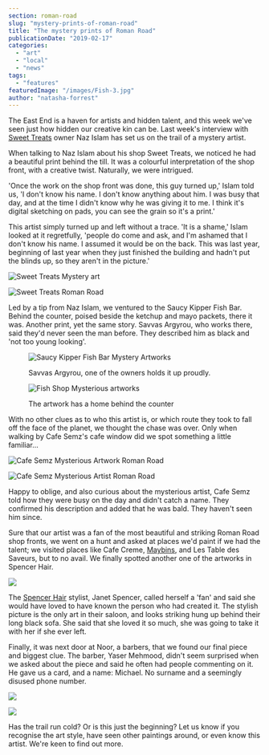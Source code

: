 ```yaml
---
section: roman-road
slug: "mystery-prints-of-roman-road"
title: "The mystery prints of Roman Road"
publicationDate: "2019-02-17"
categories: 
  - "art"
  - "local"
  - "news"
tags: 
  - "features"
featuredImage: "/images/Fish-3.jpg"
author: "natasha-forrest"
---
```


The East End is a haven for artists and hidden talent, and this week we've seen just how hidden our creative kin can be. Last week's interview with [Sweet Treats](https://romanroadlondon.com/sweet-treats-sweet-shop/) owner Naz Islam has set us on the trail of a mystery artist.

When talking to Naz Islam about his shop Sweet Treats, we noticed he had a beautiful print behind the till. It was a colourful interpretation of the shop front, with a creative twist. Naturally, we were intrigued.

'Once the work on the shop front was done, this guy turned up,' Islam told us, 'I don't know his name. I don't know anything about him. I was busy that day, and at the time I didn't know why he was giving it to me. I think it's digital sketching on pads, you can see the grain so it's a print.'

This artist simply turned up and left without a trace. 'It is a shame,' Islam looked at it regretfully, 'people do come and ask, and I'm ashamed that I don't know his name. I assumed it would be on the back. This was last year, beginning of last year when they just finished the building and hadn't put the blinds up, so they aren't in the picture.'

![Sweet Treats Mystery art](/images/sweet-treats-final-1024x683.jpg)

![Sweet Treats Roman Road](/images/sweet-treats-2ab-1024x683.jpg)

Led by a tip from Naz Islam, we ventured to the Saucy Kipper Fish Bar. Behind the counter, poised beside the ketchup and mayo packets, there it was. Another print, yet the same story. Savvas Argyrou, who works there, said they'd never seen the man before. They described him as black and 'not too young looking'.

<figure>

![Saucy Kipper Fish Bar Mystery Artworks](/images/Fish-3-1-1024x683.jpg)

<figcaption>

Savvas Argyrou, one of the owners holds it up proudly.

</figcaption>

</figure>

<figure>

![Fish Shop Mysterious artworks](/images/Fish-place-done-1024x683.jpg)

<figcaption>

The artwork has a home behind the counter

</figcaption>

</figure>

With no other clues as to who this artist is, or which route they took to fall off the face of the planet, we thought the chase was over. Only when walking by Cafe Semz's cafe window did we spot something a little familiar...

![Cafe Semz Mysterious Artwork Roman Road](/images/cafe-semz-2-done-1024x683.jpg)

![Cafe Semz Mysterious Artist Roman Road](/images/cafe-semz-done-1024x683.jpg)

Happy to oblige, and also curious about the mysterious artist, Cafe Semz told how they were busy on the day and didn't catch a name. They confirmed his description and added that he was bald. They haven't seen him since.

Sure that our artist was a fan of the most beautiful and striking Roman Road shop fronts, we went on a hunt and asked at places we'd paint if we had the talent; we visited places like Cafe Creme, [Maybins](https://romanroadlondon.com/maybins-cafe-interview/), and Les Table des Saveurs, but to no avail. We finally spotted another one of the artworks in Spencer Hair.

![](/images/spencer-hair-done-1024x683.jpg)

The [Spencer Hair](https://romanroadlondon.com/hairdressers-east-london/) stylist, Janet Spencer, called herself a 'fan' and said she would have loved to have known the person who had created it. The stylish picture is the only art in their saloon, and looks striking hung up behind their long black sofa. She said that she loved it so much, she was going to take it with her if she ever left.

Finally, it was next door at Noor, a barbers, that we found our final piece and biggest clue. The barber, Yaser Mehmood, didn't seem surprised when we asked about the piece and said he often had people commenting on it. He gave us a card, and a name: Michael. No surname and a seemingly disused phone number.

![](/images/noor-barber-5-1024x683.png)

![](/images/Noor-2--1024x683.jpg)

Has the trail run cold? Or is this just the beginning? Let us know if you recognise the art style, have seen other paintings around, or even know this artist. We're keen to find out more.


